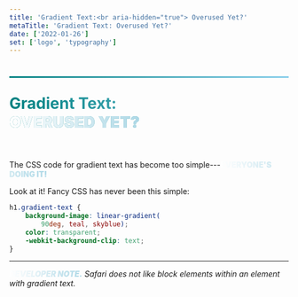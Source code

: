 ```yaml
---
title: 'Gradient Text:<br aria-hidden="true"> Overused Yet?'
metaTitle: 'Gradient Text: Overused Yet?'
date: ['2022-01-26']
set: ['logo', 'typography']
---
```


# Gradient Text:<br aria-hidden> **Overused Yet?**

The CSS code for gradient text has become too simple---**everyone's doing it!**

Look at it! Fancy CSS has never been this simple:


```css
h1.gradient-text {
	background-image: linear-gradient(
		90deg, teal, skyblue);
	color: transparent;
	-webkit-background-clip: text;
}
```

---

*__Developer note.__ Safari does not like block elements within an element with gradient text.*

<style>
	h1 {
		/* Gradient text. This is a problem: */
		background-image: linear-gradient(
			90deg, teal, skyblue);
		color: transparent;
		background-clip: text;
	}

	h1 {
		--h1-min-font-size: 2em;

		padding: calc(2 * var(--spacer, 1rem)) 0;
		position: relative;
		text-align: start;
	}

	h1::before {
		content: '';
		display: block;
		position: absolute;
		top: 0; left: 0; right: 0;
		height: .1em;
		background-image: linear-gradient(
			90deg,
			teal,
			skyblue
		);
	}

	@media (min-width: 900px) {
		h1 {
			--h1-min-font-size: 3em;
		}
	}

	@media (min-width: 1500px) {
		h1 {
			font-size: 4em;
			--h1-added-lead: 0;
			--h1-min-font-size: 4em;
		}
	}

	strong {
		text-transform: uppercase;
	}

	:not(h1) strong {
		font-weight: 800; font-weight: 900;
		background-image: linear-gradient(
			90deg, white, lightblue);
		color: transparent;
		-webkit-background-clip: text;
	}

	:global(:root) {
		--base-width: 55rem;
	}

	:global(.token.function),
	:global(.token.property) {
		font-weight: bold;
	}
</style>
